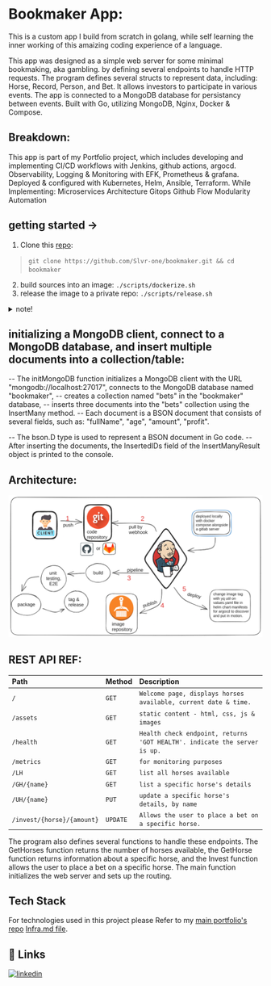 # Bookmaker App:

This is a custom app I build from scratch in golang,
while self learning the inner working of this amaizing coding experience of a language.

This app was designed as a simple web server for some minimal bookmaking, aka gambling.
by defining several endpoints to handle HTTP requests.
The program defines several structs to represent data, including:
Horse, Record, Person, and Bet.
It allows investors to participate in various events.
The app is connected to a MongoDB database for persistancy between events.
Built with Go, utilizing MongoDB, Nginx, Docker & Compose.

## Breakdown:
This app is part of my Portfolio project, which includes
developing and implementing CI/CD workflows with Jenkins, github actions, argocd.
Observability, Logging & Monitoring with EFK, Prometheus & grafana.
Deployed & configured with Kubernetes, Helm, Ansible, Terraform.
While Implementing:
    Microservices Architecture
    Gitops
    Github Flow
    Modularity
    Automation
    
## getting started ->

1. Clone this [repo][bmrepo]: 
> `git clone https://github.com/Slvr-one/bookmaker.git && cd bookmaker`
2. build sources into an image: `./scripts/dockerize.sh`
3. release the image to a private repo: `./scripts/release.sh` 
<details>
<summary>note!</summary>
[make sure to set vars in the scripts to fit yourself]
</details>

##  initializing a MongoDB client, connect to a MongoDB database, and insert multiple documents into a collection/table:

-- The initMongoDB function initializes a MongoDB client with the URL "mongodb://localhost:27017", connects to the MongoDB database named "bookmaker", 
-- creates a collection named "bets" in the "bookmaker" database,
-- inserts three documents into the "bets" collection using the InsertMany method.
-- Each document is a BSON document that consists of several fields, such as:
    "fullName", 
    "age", 
    "amount", 
    "profit". 

-- The bson.D type is used to represent a BSON document in Go code. 
-- After inserting the documents, the InsertedIDs field of the InsertManyResult object is printed to the console.

## Architecture:
![image](app/assets/pics/architecture.png)

## REST API REF:

| Path | Method | Description |
| :-------- | :------- | :------- | 
| `/` | `GET` | `Welcome page, displays horses available, current date & time.`
| `/assets` | `GET` | `static content - html, css, js & images` |
| `/health` | `GET` | `Health check endpoint, returns 'GOT HEALTH'. indicate the server is up.` |
| `/metrics` | `GET` | `for monitoring purposes` |
| `/LH` | `GET` | `list all horses available` |
| `/GH/{name}` | `GET` | `list a specific horse's details` |
| `/UH/{name}` | `PUT` | `update a specific horse's details, by name` |
| `/invest/{horse}/{amount}` | `UPDATE` | `Allows the user to place a bet on a specific horse.` |

The program also defines several functions to handle these endpoints.
The GetHorses function returns the number of horses available, 
the GetHorse function returns information about a specific horse, and the Invest function allows the user to place a bet on a specific horse. 
The main function initializes the web server and sets up the routing.

## Tech Stack

For technologies used in this project please Refer to my [main portfolio's repo][portfolio-repo] [Infra.md file][portfolio-infra].

## 🔗 Links

[![linkedin](https://img.shields.io/badge/linkedin-0A66C2?style=for-the-badge&logo=linkedin&logoColor=white)](https://www.linkedin.com/in/dvir-gross-929252224/)

[portfolio-repo]: https://github.com/Slvr-one/TheGarrison
[portfolio-infra]: https://github.com/Slvr-one/TheGarrison/blob/main/Infra.md

[bmrepo]: https://github.com/Slvr-one/bookmaker
